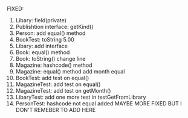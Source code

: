 FIXED: 
1. Libary: field(private)
2. Publishtion interface: getKind()
3. Person: add equal() method
4. BookTest: toString 5.00
5. Libary: add interface
6. Book: equal() method
7. Book: toString() change line
8. Magazine: hashcode() method
9. Magazine: equal() method add month equal
10. BookTest: add test on equal()
11. MagazineTest: add test on equal()
12. MagazineTest: add test on getMonth()
13. LibaryTest: add one more test in testGetFromLibrary
14. PersonTest: hashcode not equal added
MAYBE MORE FIXED BUT I DON'T REMEBER TO ADD HERE
